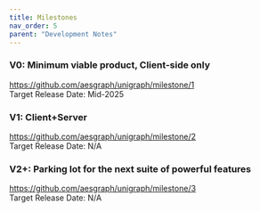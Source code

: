 ```yaml
---
title: Milestones
nav_order: 5
parent: "Development Notes"
---
```


### V0: Minimum viable product, Client-side only<br>
<https://github.com/aesgraph/unigraph/milestone/1><br>
Target Release Date: Mid-2025

### V1: Client+Server
<https://github.com/aesgraph/unigraph/milestone/2><br>
Target Release Date: N/A

### V2+: Parking lot for the next suite of powerful features
<https://github.com/aesgraph/unigraph/milestone/3><br>
Target Release Date: N/A
